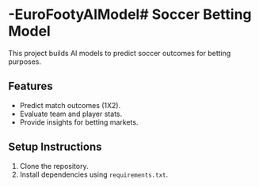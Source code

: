 # -EuroFootyAIModel# Soccer Betting Model
This project builds AI models to predict soccer outcomes for betting purposes. 

## Features
- Predict match outcomes (1X2).
- Evaluate team and player stats.
- Provide insights for betting markets.

## Setup Instructions
1. Clone the repository.
2. Install dependencies using `requirements.txt`.

